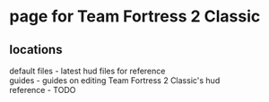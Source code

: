 # page for Team Fortress 2 Classic
<h2> locations </h2>
default files - latest hud files for reference<br>
guides - guides on editing Team Fortress 2 Classic's hud<br>
reference - TODO<br>